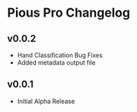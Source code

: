 # Pious Pro Changelog

## v0.0.2

- Hand Classification Bug Fixes
- Added metadata output file

## v0.0.1

- Initial Alpha Release